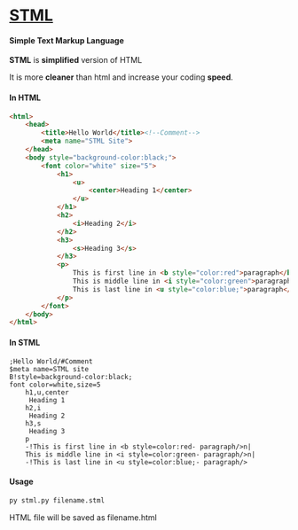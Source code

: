 # <u>**STML**</u>

#### Simple Text Markup Language

**STML** is **simplified** version of HTML

It is more **cleaner** than html and increase your coding **speed**. 

#### In HTML

``` html
<html>
	<head>
		<title>Hello World</title><!--Comment-->
        <meta name="STML Site">
	</head>
	<body style="background-color:black;">
		<font color="white" size="5">
			<h1>
				<u>
                    <center>Heading 1</center>
                </u>
			</h1>
			<h2>
				<i>Heading 2</i>
			</h2>
			<h3>
				<s>Heading 3</s>
			</h3>
			<p>
                This is first line in <b style="color:red">paragraph</b><br>
                This is middle line in <i style="color:green">paragraph</i><br>
                This is last line in <u style="color:blue;">paragraph</u>
			</p>
		</font>
	</body>
</html>
```

#### In STML

```STML
;Hello World/#Comment
$meta name=STML site
B!style=background-color:black;
font color=white,size=5
	h1,u,center
	 Heading 1
	h2,i
	 Heading 2
	h3,s
	 Heading 3
	p
	-!This is first line in <b style=color:red- paragraph/>n|
	This is middle line in <i style=color:green- paragraph/>n|
	-!This is last line in <u style=color:blue;- paragraph/>
```

#### Usage

```bash
py stml.py filename.stml
```

HTML file will be saved as filename.html